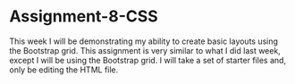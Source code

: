 # Assignment-8-CSS
This week I will be demonstrating my ability to create basic layouts using the Bootstrap grid. This assignment is very similar to what I did last week, except I will be using the Bootstrap grid. I will take a set of starter files and, only be editing the HTML file.
